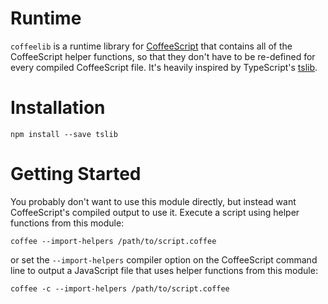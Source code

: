 # Runtime
`coffeelib` is a runtime library for [CoffeeScript](http://coffeescript.org) that contains all of
the CoffeeScript helper functions, so that they don't have to be re-defined for every compiled
CoffeeScript file. It's heavily inspired by TypeScript's [tslib](https://github.com/Microsoft/tslib).

# Installation
```
npm install --save tslib
```

# Getting Started
You probably don't want to use this module directly, but instead want CoffeeScript's compiled output
to use it.  Execute a script using helper functions from this module:

```
coffee --import-helpers /path/to/script.coffee
```

or set the `--import-helpers` compiler option on the CoffeeScript command line to output a
JavaScript file that uses helper functions from this module:

```
coffee -c --import-helpers /path/to/script.coffee
```
